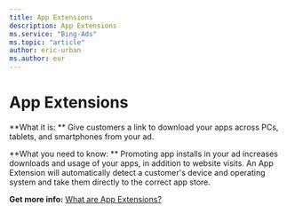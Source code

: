 ```yaml
---
title: App Extensions
description: App Extensions
ms.service: "Bing-Ads"
ms.topic: "article"
author: eric-urban
ms.author: eur
---
```


# App Extensions

**What it is: ** Give customers a link to download your apps across PCs, tablets, and smartphones from your ad.

**What you need to know: ** Promoting app installs in your ad increases downloads and usage of your apps, in addition to website visits. An App Extension will automatically detect a customer's device and operating system and take them directly to the correct app store.

**Get more info:** [What are App Extensions?](../hlp_BA_CONC_AdExtensionAppExtension.md)


